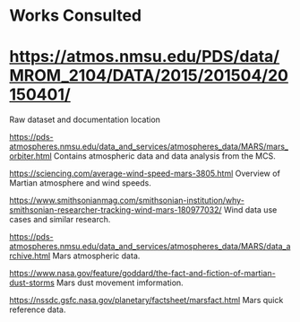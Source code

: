 # Works Consulted

# https://atmos.nmsu.edu/PDS/data/MROM_2104/DATA/2015/201504/20150401/
  Raw dataset and documentation location
 
https://pds-atmospheres.nmsu.edu/data_and_services/atmospheres_data/MARS/mars_orbiter.html
  Contains atmospheric data and data analysis from the MCS.
  
https://sciencing.com/average-wind-speed-mars-3805.html
  Overview of Martian atmosphere and wind speeds.
  
https://www.smithsonianmag.com/smithsonian-institution/why-smithsonian-researcher-tracking-wind-mars-180977032/
  Wind data use cases and similar research.
  
https://pds-atmospheres.nmsu.edu/data_and_services/atmospheres_data/MARS/data_archive.html
  Mars atmospheric data.
  
https://www.nasa.gov/feature/goddard/the-fact-and-fiction-of-martian-dust-storms
  Mars dust movement imformation.
  
https://nssdc.gsfc.nasa.gov/planetary/factsheet/marsfact.html
  Mars quick reference data.
  
